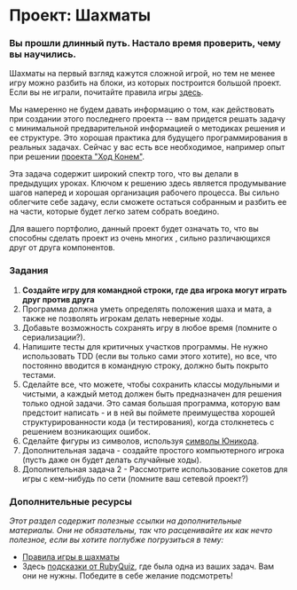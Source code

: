 # Проект: Шахматы

### Вы прошли длинный путь. Настало время проверить, чему вы научились.

Шахматы на первый взгляд кажутся сложной игрой, но тем не менее игру можно разбить на блоки, из которых построится большой проект. Если вы не играли, почитайте правила игры [здесь](https://ru.wikipedia.org/wiki/Шахматы).

Мы намеренно не будем давать информацию о том, как действовать при создании этого последнего проекта -- вам придется решать задачу с минимальной предварительной информацией о методиках решения и ее структуре. Это хорошая практика для будущего программирования в реальных задачах. Сейчас у вас есть все необходимое, например опыт при решении [проекта "Ход Конем"](/ruby-programming/project-data-structures-and-algorithms).

Эта задача содержит широкий спектр того, что вы делали в предыдущих уроках. Ключом к решению здесь является продумывание шагов наперед и хорошая организация рабочего процесса. Вы сильно облегчите себе задачу, если сможете остаться собранным и разбить ее на части, которые будет легко затем собрать воедино.

Для вашего портфолио, данный проект будет означать то, что вы способны сделать проект из очень многих , сильно различающихся друг от друга компонентов.

### Задания

1. **Создайте игру для командной строки, где два игрока могут играть друг против друга**
2. Программа должна уметь определять положения шаха и мата, а также не позволять игрокам делать неверные ходы.
3. Добавьте возможность сохранять игру в любое время (помните о сериализации?).
4. Напишите тесты для критичных участков программы. Не нужно использовать TDD (если вы только сами этого хотите), но все, что постоянно вводится в командную строку, должно быть покрыто тестами.
5. Сделайте все, что можете, чтобы сохранить классы модульными и чистыми, а каждый метод должен быть предназначен для решения только одной задачи. Это самая большая программа, которую вам предстоит написать - и в ней вы поймете преимущества хорошей структурированности кода (и тестирования), когда столкнетесь с решением возникающих ошибок.
6. Сделайте фигуры из символов, используя [символы Юникода](http://en.wikipedia.org/wiki/Chess_symbols_in_Unicode).
7. Дополнительная задача - создайте простого компьютерного игрока (пусть даже он будет делать случайные ходы).
8. Дополнительная задача 2 - Рассмотрите использование сокетов для игры с кем-нибудь по сети (помните ваш сетевой проект?)

### Дополнительные ресурсы

_Этот раздел содержит полезные ссылки на дополнительные материалы. Они не обязательны, так что расценивайте их как нечто полезное, если вы хотите поглубже погрузиться в тему:_

- [Правила игры в шахматы](http://www.chessvariants.org/d.chess/chess.html)
- Здесь [подсказки от RubyQuiz](http://rubyquiz.com/quiz35.html), где была одна из ваших задач. Вам они не нужны. Победите в себе желание подсмотреть!
